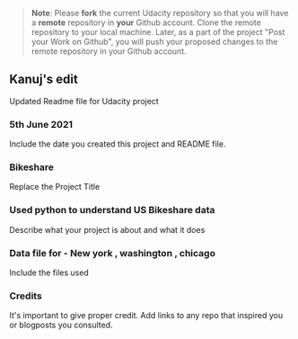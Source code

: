 >**Note**: Please **fork** the current Udacity repository so that you will have a **remote** repository in **your** Github account. Clone the remote repository to your local machine. Later, as a part of the project "Post your Work on Github", you will push your proposed changes to the remote repository in your Github account.
## Kanuj's edit 
Updated Readme file for Udacity project
### 5th June 2021
Include the date you created this project and README file.

### Bikeshare 
Replace the Project Title

### Used python to understand US Bikeshare data 
Describe what your project is about and what it does

### Data file for - New york , washington , chicago
Include the files used


### Credits
It's important to give proper credit. Add links to any repo that inspired you or blogposts you consulted.

